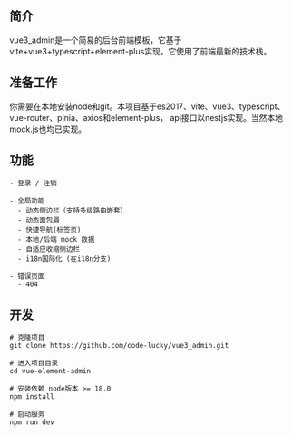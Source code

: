 ## 简介
vue3_admin是一个简易的后台前端模板，它基于vite+vue3+typescript+element-plus实现。它使用了前端最新的技术栈。

## 准备工作
你需要在本地安装node和git。本项目基于es2017、vite、vue3、typescript、vue-router、pinia、axios和element-plus，
api接口以nestjs实现。当然本地mock.js也均已实现。

## 功能
```
- 登录 / 注销

- 全局功能
  - 动态侧边栏（支持多级路由嵌套）
  - 动态面包屑
  - 快捷导航(标签页)
  - 本地/后端 mock 数据
  - 自适应收缩侧边栏
  - i18n国际化 (在i18n分支)

- 错误页面
  - 404

```

## 开发
```
# 克隆项目
git clone https://github.com/code-lucky/vue3_admin.git

# 进入项目目录
cd vue-element-admin

# 安装依赖 node版本 >= 18.0
npm install

# 启动服务
npm run dev
```